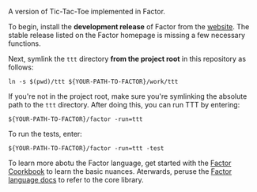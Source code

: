 A version of Tic-Tac-Toe implemented in Factor.

To begin, install the **development release** of Factor from the [website](http://factorcode.org/). The stable release listed on the Factor homepage is missing a few necessary functions.

Next, symlink the `ttt` directory **from the project root** in this repository as follows:

`ln -s $(pwd)/ttt ${YOUR-PATH-TO-FACTOR}/work/ttt`

If you're not in the project root, make sure you're symlinking the absolute path to the `ttt` directory. After doing this, you can run TTT by entering:

`${YOUR-PATH-TO-FACTOR}/factor -run=ttt`

To run the tests, enter:

`${YOUR-PATH-TO-FACTOR}/factor -run=ttt -test`

To learn more abotu the Factor language, get started with the [Factor Coorkbook](http://docs.factorcode.org/content/article-cookbook.html) to learn the basic nuances. Aterwards, peruse the [Factor language docs](http://docs.factorcode.org/content/article-handbook-language-reference.html) to refer to the core library.
